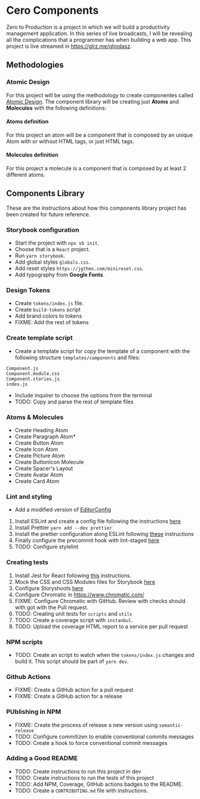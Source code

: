 # Cero Components
Zero to Production is a project in which we will build a productivity management application. In this series of live broadcasts, I will be revealing all the complications that a programmer has when building a web app. This project is live streamed in https://glrz.me/glrodasz.

## Methodologies
### Atomic Design
For this project will be using the methodology to create componentes called [Atomic Design](https://shop.bradfrost.com/products/atomic-design-ebook). The component library will be creating just **Atoms** and **Molecules** with the following definitions:

#### Atoms definition
For this project an atom will be a component that is composed by an unique Atom with or without HTML tags, or just HTML tags.
#### Molecules definition
For this project a molecule is a component that is composed by at least 2 different atoms.

## Components Library
These are the instructions about how this components library project has been created for future reference.
### Storybook configuration
- Start the project with `npx sb init`.
- Choose that is a `React` project.
- Run `yarn storybook`.
- Add global styles `globals.css`.
- Add reset styles `https://jgthms.com/minireset.css`.
- Add typography from **Google Fonts**.
### Design Tokens
- Create `tokens/index.js` file.
- Create `build-tokens` script
- Add brand colors to tokens
- FIXME: Add the rest of tokens
### Create template script
- Create a template script for copy the template of a component with 
the following structure `templates/components` and files:
```
Component.js
Component.module.css
Component.stories.js
index.js
```
- Include inquirer to choose the options from the terminal
- TODO: Copy and parse the rest of template files
### Atoms & Molecules
- Create Heading Atom
- Create Paragraph Atom*
- Create Button Atom
- Create Icon Atom
- Create Picture Atom
- Create ButtonIcon Molecule
- Create Spacer's Layout
- Create Avatar Atom
- Create Card Atom
### Lint and styling
- Add a modified version of [EditorConfig](https://github.com/airbnb/javascript/blob/master/.editorconfig)
1. Install ESLint and create a config file following the instructions [here](https://eslint.org/docs/user-guide/getting-started#installation-and-usage)
2. Install Prettier `yarn add --dev prettier`
3. Install the prettier configuration along ESLint following [these](https://github.com/prettier/eslint-plugin-prettier#recommended-configuration) instructions
4. Finally configure the precommit hook with lint-staged [here](https://prettier.io/docs/en/precommit.html#option-1-lint-stagedhttpsgithubcomokonetlint-staged)
5. TODO: Configure stylelint
### Creating tests
1. Install Jest for React following [this](https://jestjs.io/docs/en/tutorial-react) instructions.
2. Mock the CSS and CSS Modules files for Storybook [here](https://jestjs.io/docs/en/webpack#mocking-css-modules)
3. Configure Storyshoots [here](https://storybook.js.org/docs/react/workflows/snapshot-testing)
4. Configure Chromatic in https://www.chromatic.com/
5. FIXME: Configure Chromatic with GitHub. Review with checks should with got with the Pull request.
6. TODO: Creating unit tests for `scripts` and `utils`
7. TODO: Create a coverage script with `instanbul`.
8. TODO: Upload the coverage HTML report to a service per pull request
### NPM scripts
- TODO: Create an script to watch when the `tokens/index.js` changes and build it. This script should be part of `yarn dev`.
### Github Actions
- FIXME: Create a GitHub action for a pull request
- FIXME: Create a GitHub action for a release
### PUblishing in NPM
- FIXME: Create the process of release a new version using `semantic-release`
- TODO: Configure commitizen to enable conventional commits messages
- TODO: Create a hook to force conventional commit messages
### Adding a Good README
- TODO: Create instructions to run this project in dev
- TODO: Create instructions to run the tests of this project
- TODO: Add NPM, Coverage, GitHub actions badges to the README.
- TODO: Create a `CONTRIBUTING.md` file with instructions.